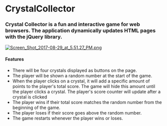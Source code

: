 # CrystalCollector

<h3> Crystal Collector is a fun and interactive game for web browsers. The application dynamically updates HTML pages with the jQuery library.</h3>

[![Screen_Shot_2017-08-29_at_5.51.27_PM.png](https://s26.postimg.org/o1guy2y6x/Screen_Shot_2017-08-29_at_5.51.27_PM.png)](https://postimg.org/image/8fzje4m8l/)

<h4>Features</h4>
<ul>
  <li> There will be four crystals displayed as buttons on the page. </li>
  <li> The player will be shown a random number at the start of the game. </li>
  <li>  When the player clicks on a crystal, it will add a specific amount of points to the player's total score. The game will hide this    amount until the player clicks a crystal. The player's score counter will update after a crystal is clicked </li>
  <li> The player wins if their total score matches the random number from the beginning of the game. </li>
  <li> The player loses if their score goes above the random number. </li>
  <li> The game restarts whenever the player wins or loses. </li> 
<ul>
